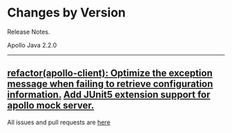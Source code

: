 Changes by Version
==================
Release Notes.

Apollo Java 2.2.0

------------------
[refactor(apollo-client): Optimize the exception message when failing to retrieve configuration information.](https://github.com/apolloconfig/apollo-java/pull/22)
[Add JUnit5 extension support for apollo mock server.](https://github.com/apolloconfig/apollo-java/pull/25)
------------------
All issues and pull requests are [here](https://github.com/apolloconfig/apollo-java/milestone/2?closed=1)